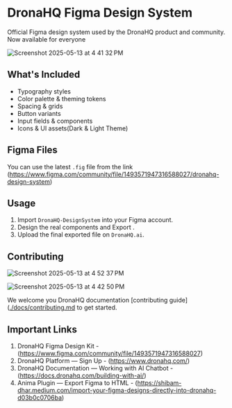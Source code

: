 # DronaHQ Figma Design System 

Official Figma design system used by the DronaHQ product and community. Now available for everyone

![Screenshot 2025-05-13 at 4 41 32 PM](https://github.com/user-attachments/assets/516a6aee-32d9-4af1-b816-b26142cc71a3)

## What's Included

- Typography styles
- Color palette & theming tokens
- Spacing & grids
- Button variants
- Input fields & components
- Icons & UI assets(Dark & Light Theme)

## Figma Files

You can use the latest `.fig` file from the link (https://www.figma.com/community/file/1493571947316588027/dronahq-design-system)

## Usage

1. Import `DronaHQ-DesignSystem` into your Figma account.
2. Design the real components and Export .
3. Upload the final exported file on `DronaHQ.ai`.

## Contributing

![Screenshot 2025-05-13 at 4 52 37 PM](https://github.com/user-attachments/assets/0c23a413-27ba-44c6-b921-90b82f8edcfc)

![Screenshot 2025-05-13 at 4 42 50 PM](https://github.com/user-attachments/assets/de03c2e2-2788-49c7-a291-08297526e718)

We welcome you
DronaHQ documentation [contributing guide]([./docs/contributing.md](https://docs.dronahq.com/building-with-ai/) to get started.

## Important Links
1. DronaHQ Figma Design Kit - (https://www.figma.com/community/file/1493571947316588027)
2. DronaHQ Platform — Sign Up - (https://www.dronahq.com/)
3. DronaHQ Documentation — Working with AI Chatbot - (https://docs.dronahq.com/building-with-ai/)
4. Anima Plugin — Export Figma to HTML - (https://shibam-dhar.medium.com/import-your-figma-designs-directly-into-dronahq-d03b0c0706ba)


